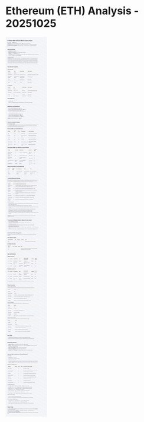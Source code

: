 # Ethereum (ETH) Analysis - 20251025

![Ethereum (ETH) Analysis - 20251025](../images/ETHUSDT_20251025_EN.png)
